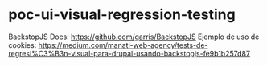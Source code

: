# poc-ui-visual-regression-testing

BackstopJS Docs: https://github.com/garris/BackstopJS
Ejemplo de uso de cookies: https://medium.com/manati-web-agency/tests-de-regresi%C3%B3n-visual-para-drupal-usando-backstopjs-fe9b1b257d87
